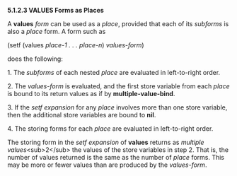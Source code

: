 **5.1.2.3 VALUES Forms as Places** 

A **values** *form* can be used as a *place*, provided that each of its *subforms* is also a *place* form. A form such as 

(setf (values *place-1 . . . place-n*) *values-form*) 

does the following: 

1\. The *subforms* of each nested *place* are evaluated in left-to-right order. 

2\. The *values-form* is evaluated, and the first store variable from each *place* is bound to its return values as if by **multiple-value-bind**. 

3\. If the *setf expansion* for any *place* involves more than one store variable, then the additional store variables are bound to **nil**. 

4\. The storing forms for each *place* are evaluated in left-to-right order. 

The storing form in the *setf expansion* of **values** returns as *multiple values*\<sub\>2\</sub\> the values of the store variables in step 2. That is, the number of values returned is the same as the number of *place* forms. This may be more or fewer values than are produced by the *values-form*. 

